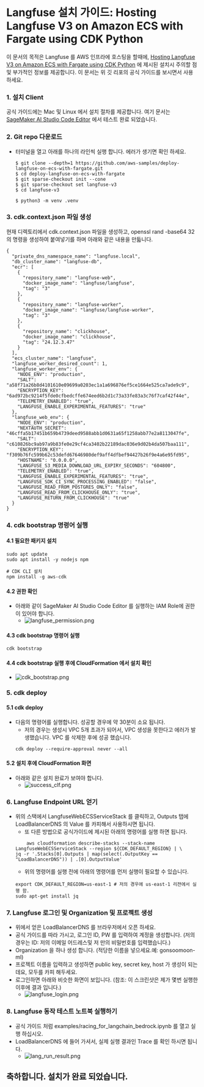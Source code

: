 # Langfuse 설치 가이드: Hosting Langfuse V3 on Amazon ECS with Fargate using CDK Python


이 문서의 목적은  Langfuse 를 AWS 인프라에 호스팅을 할때에, [Hosting Langfuse V3 on Amazon ECS with Fargate using CDK Python](https://github.com/aws-samples/deploy-langfuse-on-ecs-with-fargate/tree/main/langfuse-v3) 에 제시된 설치시 주의할 점 및 부가적인 정보를 제공합니다. 
이 문서는 위 깃 리포의 공식 가이드를 보시면서 사용 하세요.

### 1. 설치 Client
공식 가이드에는 Mac 및 Linux 에서 설치 절차를 제공합니다. 여기 문서는 [SageMaker AI Studio Code Editor](https://docs.aws.amazon.com/sagemaker/latest/dg/code-editor.html) 에서 테스트 완료 되었습니다.

### 2. Git repo 다운로드
- 터미널을 열고 아래를 하나의 라인씩 실행 합니다. 에러가 생기면 확인 하세요.
    ```
    $ git clone --depth=1 https://github.com/aws-samples/deploy-langfuse-on-ecs-with-fargate.git
    $ cd deploy-langfuse-on-ecs-with-fargate
    $ git sparse-checkout init --cone
    $ git sparse-checkout set langfuse-v3
    $ cd langfuse-v3

    $ python3 -m venv .venv
    ```

### 3. cdk.context.json 파일 생성
현재 디렉토리에서 cdk.context.json 파일을 생성하고, openssl rand -base64 32 의 명령을 생성하여 붙여넣기를 하며 아래와 같은 내용을 만듧니다.
```
{
  "private_dns_namespace_name": "langfuse.local",
  "db_cluster_name": "langfuse-db",
  "ecr": [
    {
      "repository_name": "langfuse-web",
      "docker_image_name": "langfuse/langfuse",
      "tag": "3"
    },
    {
      "repository_name": "langfuse-worker",
      "docker_image_name": "langfuse/langfuse-worker",
      "tag": "3"
    },
    {
      "repository_name": "clickhouse",
      "docker_image_name": "clickhouse",
      "tag": "24.12.3.47"
    }
  ],
  "ecs_cluster_name": "langfuse",
  "langfuse_worker_desired_count": 1,
  "langfuse_worker_env": {
    "NODE_ENV": "production",
    "SALT": "a58f71a26b8d4101610e09699a0203ec1a1a696876ef5ce1664e525ca7ade9c9",
    "ENCRYPTION_KEY": "6ad972bc9214f5fde0cfbedcffe674eed6b2d1c73a33fe83a3c76f7caf42f44e",
    "TELEMETRY_ENABLED": "true",
    "LANGFUSE_ENABLE_EXPERIMENTAL_FEATURES": "true"
  },
  "langfuse_web_env": {
    "NODE_ENV": "production",
    "NEXTAUTH_SECRET": "46cffa5b17451b659b4739deed9588abb1d0631a65f1258abb77e2a8113047fe",
    "SALT": "c610826bc9ab97a9b83fe0e29cf4ca3402b22189dac036e9d02b4da507baa111",
    "ENCRYPTION_KEY": "f309b76fc599b62c53defd67646980def9aff4dfbef94427b26f9e4a6e95fd95",
    "HOSTNAME": "0.0.0.0",
    "LANGFUSE_S3_MEDIA_DOWNLOAD_URL_EXPIRY_SECONDS": "604800",
    "TELEMETRY_ENABLED": "true",
    "LANGFUSE_ENABLE_EXPERIMENTAL_FEATURES": "true",
    "LANGFUSE_SDK_CI_SYNC_PROCESSING_ENABLED": "false",
    "LANGFUSE_READ_FROM_POSTGRES_ONLY": "false",
    "LANGFUSE_READ_FROM_CLICKHOUSE_ONLY": "true",
    "LANGFUSE_RETURN_FROM_CLICKHOUSE": "true"
  }
}

```

### 4. cdk bootstrap 명령어 실행
#### 4.1 필요한 패키지 설치
```
sudo apt update
sudo apt install -y nodejs npm

# CDK CLI 설치
npm install -g aws-cdk
```
#### 4.2 권한 확인 
- 아래와 같이 SageMaker AI Studio Code Editor 를 실행하는 IAM Role에 권한이 있어야 합니다.
    - ![langfuse_permission.png](img/langfuse_permission.png)
#### 4.3 cdk bootstrap 명령어 실행
```
cdk bootstrap
```
#### 4.4 cdk bootstrap 실행 후에 CloudFormation 에서 설치 확인
- ![cdk_bootstrap.png](img/cdk_bootstrap.png)

### 5. cdk deploy
#### 5.1 cdk deploy
- 다음의 명령어를 실행합니다. 성공할 경우에 약 30분이 소요 됩니다.
    - 저의 경우는 생성시 VPC 5개 초과가 되어서, VPC 생성을 못한다고 에러가 발생했습니다. VPC 를 삭제한 후에 성공 했습니다.
    ```
    cdk deploy --require-approval never --all
    ```
#### 5.2 설치 후에 CloudFormation 화면
- 아래와 같은 설치 완료가 보여야 합니다.
    - ![success_clf.png](img/success_clf.png) 

### 6. Langfuse Endpoint URL 얻기
- 위의 스택에서 LangfuseWebECSServiceStack 를 클릭하고, Outputs 탭에 LoadBalancerDNS 의 Value 를 카피해서 사용하시면 됩니다. 
    - 또 다른 방법으로 공식가이드에 제시된 아래의 명령어를 실행 하면 됩니다.
    ```
        aws cloudformation describe-stacks --stack-name LangfuseWebECSServiceStack --region ${CDK_DEFAULT_REGION} | \
    jq -r '.Stacks[0].Outputs | map(select(.OutputKey == "LoadBalancerDNS")) | .[0].OutputValue'
    ```
    - 위의 명령어를 실행 전에 아래의 명령어를 먼저 실행이 필요할 수 있습니다. 
    ```
    export CDK_DEFAULT_REGION=us-east-1 # 저의 경우에 us-east-1 리젼에서 실행 함.
    sudo apt-get install jq
    ```

### 7. Langfuse 로그인 및 Organization 및 프로젝트 생성
- 위에서 얻은 LoadBalancerDNS 를 브라우저에서 오픈 하세요.
- 공식 가이드를 따라 가시고, 로그인 ID, PW 를 입력하여 계정을 생성합니다. (저의 경우는 ID: 저의 이메일 어드레스및 저 만의 비밀번호를 입력했습니다.)
- Organization 을 하나 생성 합니다. (적당한 이름을 넣으세요.예: gonsoomoon-ml)
- 프로젝트 이름을 입력하고 생성하면 public key, secret key, host 가 생성이 되는데요, 모두를 카피 해두세요.
- 로그인하면 아래와 비슷한 화면이 보입니다. (참조: 이 스크린샷은 제가 몇번 실행한 이후에 결과 입니다.)
    - ![langfuse_login.png](img/langfuse_login.png)

### 8. Langfuse 동작 테스트 노트북 실행하기
- 공식 가이드 처럼 examples/racing_for_langchain_bedrock.ipynb 를 열고 실행 하십시오.
- LoadBalancerDNS 에 들어 가셔서, 실제 실행 결과인 Trace 를 확인 하시면 됩니다.
    - ![lang_run_result.png](img/lang_run_result.png)


## 축하합니다. 설치가 완료 되었습니다.
